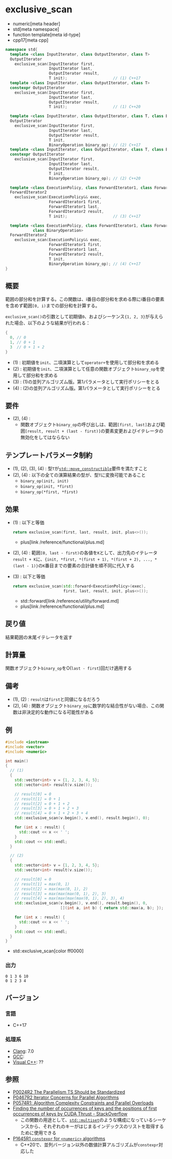 # exclusive_scan
* numeric[meta header]
* std[meta namespace]
* function template[meta id-type]
* cpp17[meta cpp]

```cpp
namespace std{
  template <class InputIterator, class OutputIterator, class T>
  OutputIterator
    exclusive_scan(InputIterator first,
                   InputIterator last,
                   OutputIterator result,
                   T init);                    // (1) C++17
  template <class InputIterator, class OutputIterator, class T>
  constexpr OutputIterator
    exclusive_scan(InputIterator first,
                   InputIterator last,
                   OutputIterator result,
                   T init);                    // (1) C++20

  template <class InputIterator, class OutputIterator, class T, class BinaryOperation>
  OutputIterator
    exclusive_scan(InputIterator first,
                   InputIterator last,
                   OutputIterator result,
                   T init,
                   BinaryOperation binary_op); // (2) C++17
  template <class InputIterator, class OutputIterator, class T, class BinaryOperation>
  constexpr OutputIterator
    exclusive_scan(InputIterator first,
                   InputIterator last,
                   OutputIterator result,
                   T init,
                   BinaryOperation binary_op); // (2) C++20

  template <class ExecutionPolicy, class ForwardIterator1, class ForwardIterator2, class T>
  ForwardIterator2
    exclusive_scan(ExecutionPolicy&& exec,
                   ForwardIterator1 first,
                   ForwardIterator1 last,
                   ForwardIterator2 result,
                   T init);                    // (3) C++17

  template <class ExecutionPolicy, class ForwardIterator1, class ForwardIterator2, class T,
            class BinaryOperation>
  ForwardIterator2
    exclusive_scan(ExecutionPolicy&& exec,
                   ForwardIterator1 first,
                   ForwardIterator1 last,
                   ForwardIterator2 result,
                   T init,
                   BinaryOperation binary_op); // (4) C++17
}
```

## 概要
範囲の部分和を計算する。この関数は、i番目の部分和を求める際にi番目の要素を含めず範囲`[0, i)`までの部分和を計算する。

`exclusive_scan()`の引数として初期値`0`、およびシーケンス`{1, 2, 3}`が与えられた場合、以下のような結果が行われる：

```cpp
{
  0, // 0
  1, // 0 + 1
  3  // 0 + 1 + 2
}
```

- (1) : 初期値を`init`、二項演算として`operator+`を使用して部分和を求める
- (2) : 初期値を`init`、二項演算として任意の関数オブジェクト`binary_op`を使用して部分和を求める
- (3) : (1)の並列アルゴリズム版。第1パラメータとして実行ポリシーをとる
- (4) : (2)の並列アルゴリズム版。第1パラメータとして実行ポリシーをとる


## 要件
- (2), (4) :
    - 関数オブジェクト`binary_op`の呼び出しは、範囲`[first, last]`および範囲`[result, result + (last - first)]`の要素変更およびイテレータの無効化をしてはならない


## テンプレートパラメータ制約
- (1), (2), (3), (4) : 型`T`が[`std::move_constructible`](/reference/concepts/move_constructible.md)要件を満たすこと
- (2), (4) : 以下の全ての演算結果の型が、型`T`に変換可能であること
    - `binary_op(init, init)`
    - `binary_op(init, *first)`
    - `binary_op(*first, *first)`


## 効果
- (1) : 以下と等価
    ```cpp
    return exclusive_scan(first, last, result, init, plus<>());
    ```
    * plus[link /reference/functional/plus.md]

- (2), (4) : 範囲`[0, last - first)`の各値を`K`として、出力先のイテレータ`result + K`に、`{init, *first, *(first + 1), *(first + 2), ..., *(last - 1)}`の`K`番目までの要素の合計値を順不同に代入する

- (3) : 以下と等価
    ```cpp
    return exclusive_scan(std::forward<ExecutionPolicy>(exec),
                          first, last, result, init, plus<>());
    ```
    * std::forward[link /reference/utility/forward.md]
    * plus[link /reference/functional/plus.md]


## 戻り値
結果範囲の末尾イテレータを返す


## 計算量
関数オブジェクト`binary_op`をO(`last - first`)回だけ適用する


## 備考
- (1), (2) : `result`は`first`と同値になるだろう
- (2), (4) : 関数オブジェクト`binary_op`に数学的な結合性がない場合、この関数は非決定的な動作になる可能性がある


## 例
```cpp example
#include <iostream>
#include <vector>
#include <numeric>

int main()
{
  // (1)
  {
    std::vector<int> v = {1, 2, 3, 4, 5};
    std::vector<int> result(v.size());

    // result[0] = 0
    // result[1] = 0 + 1
    // result[2] = 0 + 1 + 2
    // result[3] = 0 + 1 + 2 + 3
    // result[4] = 0 + 1 + 2 + 3 + 4
    std::exclusive_scan(v.begin(), v.end(), result.begin(), 0);

    for (int x : result) {
      std::cout << x << ' ';
    }
    std::cout << std::endl;
  }

  // (2)
  {
    std::vector<int> v = {1, 2, 3, 4, 5};
    std::vector<int> result(v.size());

    // result[0] = 0
    // result[1] = max(0, 1)
    // result[2] = max(max(0, 1), 2)
    // result[3] = max(max(max(0, 1), 2), 3)
    // result[4] = max(max(max(max(0, 1), 2), 3), 4)
    std::exclusive_scan(v.begin(), v.end(), result.begin(), 0,
                        [](int a, int b) { return std::max(a, b); });

    for (int x : result) {
      std::cout << x << ' ';
    }
    std::cout << std::endl;
  }
}
```
* std::exclusive_scan[color ff0000]

### 出力
```
0 1 3 6 10 
0 1 2 3 4 
```

## バージョン
### 言語
- C++17

### 処理系
- [Clang](/implementation.md#clang): 7.0
- [GCC](/implementation.md#gcc):
- [Visual C++](/implementation.md#visual_cpp): ??


## 参照
- [P0024R2 The Parallelism TS Should be Standardized](http://www.open-std.org/jtc1/sc22/wg21/docs/papers/2016/p0024r2.html)
- [P0467R2 Iterator Concerns for Parallel Algorithms](http://www.open-std.org/jtc1/sc22/wg21/docs/papers/2017/p0467r2.html)
- [P0574R1: Algorithm Complexity Constraints and Parallel Overloads](http://www.open-std.org/jtc1/sc22/wg21/docs/papers/2017/p0574r1.html)
- [Finding the number of occurrences of keys and the positions of first occurrences of keys by CUDA Thrust - StackOverflow](https://stackoverflow.com/questions/8792926/finding-the-number-of-occurrences-of-keys-and-the-positions-of-first-occurrences/)
    - この関数の用途として、[`std::multiset`](/reference/set/multiset.md)のような構成になっているシーケンスから、それぞれのキーがはじまるインデックスのリストを取得するために使用できる
- [P1645R1 `constexpr` for `<numeric>` algorithms](http://www.open-std.org/jtc1/sc22/wg21/docs/papers/2019/p1645r1.html)
    - C++20で、並列バージョン以外の数値計算アルゴリズムが`constexpr`対応した
